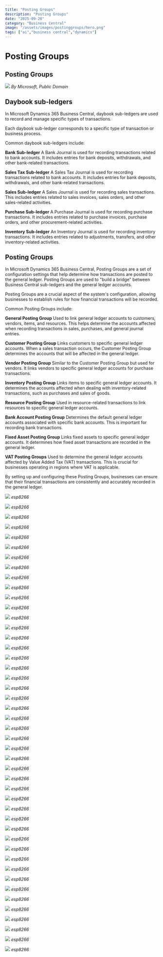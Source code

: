 ```yaml
---
title: "Posting Groups"
description: "Posting Groups"
date: "2025-09-20"
category: "Business Central"
image: "/assets/images/postinggroups/hero.png"
tags: ["ai","business central","dynamics"]
---
```


# Posting Groups

## Posting Groups

![](/assets/images/postinggroups/dynamics365-color.svg)
*By Microsoft, Public Domain*


## Daybook sub-ledgers

In Microsoft Dynamics 365 Business Central, daybook sub-ledgers are used to record and manage specific types of transactions.

Each daybook sub-ledger corresponds to a specific type of transaction or business process.

Common daybook sub-ledgers include:

**Bank Sub-ledger**
A Bank Journal is used for recording transactions related to bank accounts. It includes entries for bank deposits, withdrawals, and other bank-related transactions.

**Sales Tax Sub-ledger**
A Sales Tax Journal is used for recording transactions related to bank accounts. It includes entries for bank deposits, withdrawals, and other bank-related transactions.

**Sales Sub-ledger**
A Sales Journal is used for recording sales transactions. This includes entries related to sales invoices, sales orders, and other sales-related activities.

**Purchase Sub-ledger**
A Purchase Journal is used for recording purchase transactions. It includes entries related to purchase invoices, purchase orders, and other procurement-related activities.

**Inventory Sub-ledger**
An Inventory Journal is used for recording inventory transactions. It includes entries related to adjustments, transfers, and other inventory-related activities.


## Posting Groups

In Microsoft Dynamics 365 Business Central, Posting Groups are a set of configuration settings that help determine how transactions are posted to the general ledger. Posting Groups are used to "build a bridge" between Business Central sub-ledgers and the general ledger accounts. 

Posting Groups are a crucial aspect of the system's configuration, allowing businesses to establish rules for how financial transactions will be recorded.

Common Posting Groups include:

**General Posting Group**
Used to link general ledger accounts to customers, vendors, items, and resources. This helps determine the accounts affected when recording transactions in sales, purchases, and general journal entries.

**Customer Posting Group**
Links customers to specific general ledger accounts. When a sales transaction occurs, the Customer Posting Group determines the accounts that will be affected in the general ledger.

**Vendor Posting Group**
Similar to the Customer Posting Group but used for vendors. It links vendors to specific general ledger accounts for purchase transactions.

**Inventory Posting Group**
Links items to specific general ledger accounts. It determines the accounts affected when dealing with inventory-related transactions, such as purchases and sales of goods.

**Resource Posting Group**
Used in resource-related transactions to link resources to specific general ledger accounts.

**Bank Account Posting Group**
Determines the default general ledger accounts associated with specific bank accounts. This is important for recording bank transactions.

**Fixed Asset Posting Group**
Links fixed assets to specific general ledger accounts. It determines how fixed asset transactions are recorded in the general ledger.

**VAT Posting Groups**
Used to determine the general ledger accounts affected by Value Added Tax (VAT) transactions. This is crucial for businesses operating in regions where VAT is applicable.

By setting up and configuring these Posting Groups, businesses can ensure that their financial transactions are consistently and accurately recorded in the general ledger.

![](/assets/images/postinggroups/screen-shot-2021-03-06-at-9.28.36-pm-1596x894.png)
*esp8266*

![](/assets/images/postinggroups/screen-shot-2021-03-06-at-9.28.36-pm-1596x894.png)
*esp8266*

![](/assets/images/postinggroups/screen-shot-2021-03-06-at-9.28.36-pm-1596x894.png)
*esp8266*

![](/assets/images/postinggroups/screen-shot-2021-03-06-at-9.28.36-pm-1596x894.png)
*esp8266*

![](/assets/images/postinggroups/screen-shot-2021-03-06-at-9.28.36-pm-1596x894.png)
*esp8266*

![](/assets/images/postinggroups/screen-shot-2021-03-06-at-9.28.36-pm-1596x894.png)
*esp8266*

![](/assets/images/postinggroups/screen-shot-2021-03-06-at-9.28.36-pm-1596x894.png)
*esp8266*

![](/assets/images/postinggroups/screen-shot-2021-03-06-at-9.28.36-pm-1596x894.png)
*esp8266*

![](/assets/images/postinggroups/screen-shot-2021-03-06-at-9.28.36-pm-1596x894.png)
*esp8266*

![](/assets/images/postinggroups/screen-shot-2021-03-06-at-9.28.36-pm-1596x894.png)
*esp8266*

![](/assets/images/postinggroups/screen-shot-2021-03-06-at-9.28.36-pm-1596x894.png)
*esp8266*

![](/assets/images/postinggroups/screen-shot-2021-03-06-at-9.28.36-pm-1596x894.png)
*esp8266*

![](/assets/images/postinggroups/screen-shot-2021-03-06-at-9.28.36-pm-1596x894.png)
*esp8266*

![](/assets/images/postinggroups/screen-shot-2021-03-06-at-9.28.36-pm-1596x894.png)
*esp8266*

![](/assets/images/postinggroups/screen-shot-2021-03-06-at-9.28.36-pm-1596x894.png)
*esp8266*

![](/assets/images/postinggroups/screen-shot-2021-03-06-at-9.28.36-pm-1596x894.png)
*esp8266*

![](/assets/images/postinggroups/screen-shot-2021-03-06-at-9.28.36-pm-1596x894.png)
*esp8266*

![](/assets/images/postinggroups/screen-shot-2021-03-06-at-9.28.36-pm-1596x894.png)
*esp8266*

![](/assets/images/postinggroups/screen-shot-2021-03-06-at-9.28.36-pm-1596x894.png)
*esp8266*

![](/assets/images/postinggroups/screen-shot-2021-03-06-at-9.28.36-pm-1596x894.png)
*esp8266*

![](/assets/images/postinggroups/screen-shot-2021-03-06-at-9.28.36-pm-1596x894.png)
*esp8266*

![](/assets/images/postinggroups/screen-shot-2021-03-06-at-9.28.36-pm-1596x894.png)
*esp8266*

![](/assets/images/postinggroups/screen-shot-2021-03-06-at-9.28.36-pm-1596x894.png)
*esp8266*

![](/assets/images/postinggroups/screen-shot-2021-03-06-at-9.28.36-pm-1596x894.png)
*esp8266*

![](/assets/images/postinggroups/screen-shot-2021-03-06-at-9.28.36-pm-1596x894.png)
*esp8266*

![](/assets/images/postinggroups/screen-shot-2021-03-06-at-9.28.36-pm-1596x894.png)
*esp8266*

![](/assets/images/postinggroups/screen-shot-2021-03-06-at-9.28.36-pm-1596x894.png)
*esp8266*

![](/assets/images/postinggroups/screen-shot-2021-03-06-at-9.28.36-pm-1596x894.png)
*esp8266*

![](/assets/images/postinggroups/screen-shot-2021-03-06-at-9.28.36-pm-1596x894.png)
*esp8266*

![](/assets/images/postinggroups/screen-shot-2021-03-06-at-9.28.36-pm-1596x894.png)
*esp8266*

![](/assets/images/postinggroups/screen-shot-2021-03-06-at-9.28.36-pm-1596x894.png)
*esp8266*

![](/assets/images/postinggroups/screen-shot-2021-03-06-at-9.28.36-pm-1596x894.png)
*esp8266*

![](/assets/images/postinggroups/screen-shot-2021-03-06-at-9.28.36-pm-1596x894.png)
*esp8266*

![](/assets/images/postinggroups/screen-shot-2021-03-06-at-9.28.36-pm-1596x894.png)
*esp8266*

![](/assets/images/postinggroups/screen-shot-2021-03-06-at-9.28.36-pm-1596x894.png)
*esp8266*

![](/assets/images/postinggroups/screen-shot-2021-03-06-at-9.28.36-pm-1596x894.png)
*esp8266*

![](/assets/images/postinggroups/screen-shot-2021-03-06-at-9.28.36-pm-1596x894.png)
*esp8266*

![](/assets/images/postinggroups/screen-shot-2021-03-06-at-9.28.36-pm-1596x894.png)
*esp8266*

![](/assets/images/postinggroups/screen-shot-2021-03-06-at-9.28.36-pm-1596x894.png)
*esp8266*

![](/assets/images/postinggroups/screen-shot-2021-03-06-at-9.28.36-pm-1596x894.png)
*esp8266*

![](/assets/images/postinggroups/screen-shot-2021-03-06-at-9.28.36-pm-1596x894.png)
*esp8266*

![](/assets/images/postinggroups/screen-shot-2021-03-06-at-9.28.36-pm-1596x894.png)
*esp8266*

![](/assets/images/postinggroups/screen-shot-2021-03-06-at-9.28.36-pm-1596x894.png)
*esp8266*

![](/assets/images/postinggroups/screen-shot-2021-03-06-at-9.28.36-pm-1596x894.png)
*esp8266*

![](/assets/images/postinggroups/screen-shot-2021-03-06-at-9.28.36-pm-1596x894.png)
*esp8266*

![](/assets/images/postinggroups/screen-shot-2021-03-06-at-9.28.36-pm-1596x894.png)
*esp8266*